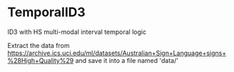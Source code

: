 # TemporalID3
ID3 with HS multi-modal interval temporal logic


Extract the data from https://archive.ics.uci.edu/ml/datasets/Australian+Sign+Language+signs+%28High+Quality%29 and save it into a file named 'data/'
